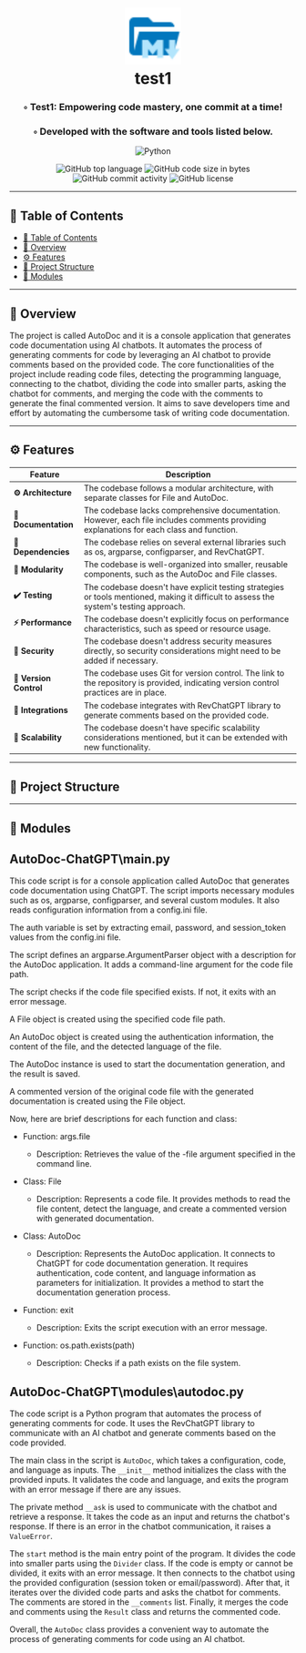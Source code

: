 
<div align="center">
<h1 align="center">
<img src="https://raw.githubusercontent.com/PKief/vscode-material-icon-theme/ec559a9f6bfd399b82bb44393651661b08aaf7ba/icons/folder-markdown-open.svg" width="100" />
<br>test1
</h1>
<h3>◦ Test1: Empowering code mastery, one commit at a time!</h3>
<h3>◦ Developed with the software and tools listed below.</h3>

<p align="center">
<img src="https://img.shields.io/badge/Python-3776AB.svg?style&logo=Python&logoColor=white" alt="Python" />
</p>
<img src="https://img.shields.io/github/languages/top/turium23/test1?style&color=5D6D7E" alt="GitHub top language" />
<img src="https://img.shields.io/github/languages/code-size/turium23/test1?style&color=5D6D7E" alt="GitHub code size in bytes" />
<img src="https://img.shields.io/github/commit-activity/m/turium23/test1?style&color=5D6D7E" alt="GitHub commit activity" />
<img src="https://img.shields.io/github/license/turium23/test1?style&color=5D6D7E" alt="GitHub license" />
</div>

---

## 📒 Table of Contents
- [📒 Table of Contents](#-table-of-contents)
- [📍 Overview](#-overview)
- [⚙️ Features](#-features)
- [📂 Project Structure](#project-structure)
- [🧩 Modules](#modules)

---


## 📍 Overview

The project is called AutoDoc and it is a console application that generates code documentation using AI chatbots. It automates the process of generating comments for code by leveraging an AI chatbot to provide comments based on the provided code. The core functionalities of the project include reading code files, detecting the programming language, connecting to the chatbot, dividing the code into smaller parts, asking the chatbot for comments, and merging the code with the comments to generate the final commented version. It aims to save developers time and effort by automating the cumbersome task of writing code documentation.

---

## ⚙️ Features

| Feature                | Description                                                                                                |
|------------------------|------------------------------------------------------------------------------------------------------------|
| **⚙️ Architecture**     | The codebase follows a modular architecture, with separate classes for File and AutoDoc.                             |
| **📖 Documentation**   | The codebase lacks comprehensive documentation. However, each file includes comments providing explanations for each class and function.                                            |
| **🔗 Dependencies**    | The codebase relies on several external libraries such as os, argparse, configparser, and RevChatGPT.                                                           |
| **🧩 Modularity**      | The codebase is well-organized into smaller, reusable components, such as the AutoDoc and File classes.                                                                  |
| **✔️ Testing**          | The codebase doesn't have explicit testing strategies or tools mentioned, making it difficult to assess the system's testing approach.                                      |
| **⚡️ Performance**      | The codebase doesn't explicitly focus on performance characteristics, such as speed or resource usage.                                                                 |
| **🔐 Security**        | The codebase doesn't address security measures directly, so security considerations might need to be added if necessary.                                               |
| **🔀 Version Control** | The codebase uses Git for version control. The link to the repository is provided, indicating version control practices are in place.                            |
| **🔌 Integrations**    | The codebase integrates with RevChatGPT library to generate comments based on the provided code.                                                            |
| **📶 Scalability**     | The codebase doesn't have specific scalability considerations mentioned, but it can be extended with new functionality.                                               |

---


## 📂 Project Structure




---

## 🧩 Modules

## AutoDoc-ChatGPT\main.py

This code script is for a console application called AutoDoc that generates code documentation using ChatGPT. The script imports necessary modules such as os, argparse, configparser, and several custom modules. It also reads configuration information from a config.ini file.

The auth variable is set by extracting email, password, and session_token values from the config.ini file.

The script defines an argparse.ArgumentParser object with a description for the AutoDoc application. It adds a command-line argument for the code file path.

The script checks if the code file specified exists. If not, it exits with an error message.

A File object is created using the specified code file path.

An AutoDoc object is created using the authentication information, the content of the file, and the detected language of the file.

The AutoDoc instance is used to start the documentation generation, and the result is saved.

A commented version of the original code file with the generated documentation is created using the File object.

Now, here are brief descriptions for each function and class:

- Function: args.file
   - Description: Retrieves the value of the -file argument specified in the command line.
   
- Class: File
   - Description: Represents a code file. It provides methods to read the file content, detect the language, and create a commented version with generated documentation.
   
- Class: AutoDoc
   - Description: Represents the AutoDoc application. It connects to ChatGPT for code documentation generation. It requires authentication, code content, and language information as parameters for initialization. It provides a method to start the documentation generation process.
   
- Function: exit
   - Description: Exits the script execution with an error message.
   
- Function: os.path.exists(path)
   - Description: Checks if a path exists on the file system.
## AutoDoc-ChatGPT\modules\autodoc.py

The code script is a Python program that automates the process of generating comments for code. It uses the RevChatGPT library to communicate with an AI chatbot and generate comments based on the code provided.

The main class in the script is `AutoDoc`, which takes a configuration, code, and language as inputs. The `__init__` method initializes the class with the provided inputs. It validates the code and language, and exits the program with an error message if there are any issues.

The private method `__ask` is used to communicate with the chatbot and retrieve a response. It takes the code as an input and returns the chatbot's response. If there is an error in the chatbot communication, it raises a `ValueError`.

The `start` method is the main entry point of the program. It divides the code into smaller parts using the `Divider` class. If the code is empty or cannot be divided, it exits with an error message. It then connects to the chatbot using the provided configuration (session token or email/password). After that, it iterates over the divided code parts and asks the chatbot for comments. The comments are stored in the `__comments` list. Finally, it merges the code and comments using the `Result` class and returns the commented code.

Overall, the `AutoDoc` class provides a convenient way to automate the process of generating comments for code using an AI chatbot.